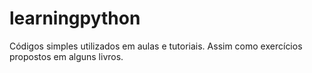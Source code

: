 # learningpython
Códigos simples utilizados em aulas e tutoriais. Assim como exercícios propostos em alguns livros.
